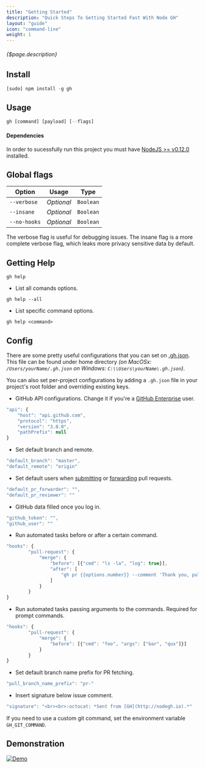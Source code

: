 ```yaml
---
title: "Getting Started"
description: "Quick Steps To Getting Started Fast With Node GH"
layout: "guide"
icon: "command-line"
weight: 1
---
```


###### {$page.description}

<article id="1">

## Install

```javascript
[sudo] npm install -g gh
```

</article>


<article id="2">

## Usage

```javascript
gh [command] [payload] [--flags]
```

#### Dependencies

In order to sucessfully run this project you must have [NodeJS >= v0.12.0](http://nodejs.org/dist/v0.12.0/) installed.
</article>


<article id="3">

## Global flags

Option            | Usage        | Type
---               | ---          | ---
`--verbose`    | *Optional*   | `Boolean`
`--insane`     | *Optional*   | `Boolean`
`--no-hooks`    | *Optional*   | `Boolean`

The verbose flag is useful for debugging issues.
The insane flag is a more complete verbose flag, which leaks more privacy sensitive data by default.
</article>


<article id="4">

## Getting Help

```shell
gh help
```

* List all comands options.

```shell
gh help --all
```

* List specific command options.

```shell
gh help <command>
```
</article>


<article id="5">

## Config

There are some pretty useful configurations that you can set on [.gh.json](https://github.com/node-gh/gh/blob/master/default.gh.json).
This file can be found under home directory *(on MacOSx: `/Users/yourName/.gh.json` on Windows: `C:\\Users\yourName\.gh.json`)*.

You can also set per-project configurations by adding a `.gh.json` file in your project's root folder and overriding existing keys.

* GitHub API configurations. Change it if you're a [GitHub Enterprise](https://enterprise.github.com/) user.

```javascript
"api": {
    "host": "api.github.com",
    "protocol": "https",
    "version": "3.0.0",
    "pathPrefix": null
}
```

* Set default branch and remote.

```javascript
"default_branch": "master",
"default_remote": "origin"
```

* Set default users when [submitting](#7-submit) or [forwarding](#5-forward) pull requests.

```javascript
"default_pr_forwarder": "",
"default_pr_reviewer": ""
```

* GitHub data filled once you log in.

```javascript
"github_token": "",
"github_user": ""
```

* Run automated tasks before or after a certain command.

```javascript
"hooks": {
        "pull-request": {
            "merge": {
                "before": [{"cmd": "ls -la", "log": true}],
                "after": [
                    "gh pr {{options.number}} --comment 'Thank you, pull request merged :D'"
                ]
            }
        }
}
```

* Run automated tasks passing arguments to the commands. Required for prompt commands.

```javascript
"hooks": {
        "pull-request": {
            "merge": {
                "before": [{"cmd": "foo", "args": ["bar", "qux"]}]
            }
        }
}
```

* Set default branch name prefix for PR fetching.

```javascript
"pull_branch_name_prefix": "pr-"
```

* Insert signature below issue comment.

```javascript
"signature": "<br><br>:octocat: *Sent from [GH](http://nodegh.io).*"
```

If you need to use a custom git command, set the environment variable `GH_GIT_COMMAND`.
</article>


<article id="demo">

## Demonstration

[![Demo](http://nodegh.io/images/nodegh-demo.jpg)](https://asciinema.org/a/3391)
</article>
